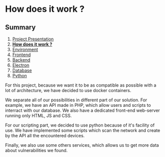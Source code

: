 # How does it work ?

## Summary

1. [Project Presentation](project.html)
2. [**How does it work ?**](working.html)
3. [Environment](env.html)
4. [Frontend](front.html)
5. [Backend](back.html)
6. [Electron](electron.html)
7. [Database](database.html)
8. [Python](python.html)

For this project, because we want it to be as compatible as possible with a lot of architecture, we have decided to use docker containers.

We separate all of our possibilities in different part of our solution. For example, we have an API made in PHP, which allow users and scripts to interract with our database. We also have a dedicated front-end web-server running only HTML, JS and CSS.

For our scripting part, we decided to use python because of it's facility of use. We have implemented some scripts which scan the network and create by the API all the encountered devices.

Finally, we also use some others services, which allows us to get more data about vulnerabilities we found.
